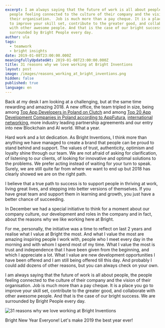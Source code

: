 ```yaml
---
excerpt: I am always saying that the future of work is all about people, the
  people feeling connected to the culture of their company and the vision of
  their organisation.  Job is much more than a pay cheque. It is a place you go
  to improve your skill set, contribute to the greater good, and collaborate
  with other awesome people. And that is the case of our bright success. We are
  surrounded by Bright People every day.
author: ula
tags:
  - teamwork
  - bright insights
date: 2019-01-08T23:00:00.000Z
meaningfullyUpdatedAt: 2019-01-08T23:00:00.000Z
title: 31 reasons why we love working at Bright Inventions
layout: post
image: /images/reasons_working_at_bright_inventions.png
hidden: false
published: true
language: en
---
```

Back at my desk I am looking at a challenging, but at the same time rewarding and amazing 2018.  A new office, the team tripled in size, being among [Top App Developers in Poland on Clutch](/blog/Bright-Inventions-Remains-A-Top-Developer-In-Poland/) and among [Top 20 App Development Companies in Poland according to AppFutura](https://www.appfutura.com/blog/top-20-mobile-app-development-companies-in-poland-november-2018/), [international networking](/blog/bright-networking-time/), more industry leading partnership agreements and our entry into new Blockchain and AI world. What a year.

Hard work and a lot dedication. As Bright Inventions, I think more than anything we have managed to create a brand that people can be proud to stand behind and support. The values of trust, authenticity, optimism and loyalty shine through our team. We are not afraid of asking for clarification, of listening to our clients, of looking for innovative and optimal solutions to the problems. We prefer acting instead of waiting for your turn to speak. Surely, we are still quite far from where we want to end up but 2018 has clearly showed we are on the right path.

I believe that a true path to success is to support people in thriving at work, living great lives, and stepping into better versions of themselves. If you have great team and support them in learning and growth, you just have a better chance of succeeding. 

In December we had a special initiative to think for a moment about our company culture, our development and roles in the company and in fact, about the reasons why we like working here at Bright. 

For me, personally, the initiative was a time to reflect on last 2 years and realise what I value at Bright the most. And what I value the most are amazing inspiring people I work with, people who I meet every day in the morning and with whom I spend most of my time. What I value the most is trust and independence that I have been given from the beginning, and which I appreciate a lot. What I value are new development opportunities I have been offered and I am still being offered till this day. And probably I could add dozens of other reasons, but you can always check on your own. 

I am always saying that the future of work is all about people, the people feeling connected to the culture of their company and the vision of their organisation.  Job is much more than a pay cheque. It is a place you go to improve your skill set, contribute to the greater good, and collaborate with other awesome people. And that is the case of our bright success. We are surrounded by Bright People every day.

![31 reasons why we love working at Bright Inventions](../../static/images/31_reasons_why_we_like_working_at_Bright_Inventions.png "")

Bright New Year Everyone! Let's make 2019 the best year ever! 
